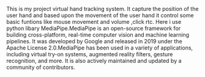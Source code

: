 This is my project virtual hand tracking system. It capture the position of the user hand and based upon the movement of the user hand it control some basic funtions 
like mouse movement and volume ,click rtc. Here i use python libary MediaPipe.MediaPipe is an open-source framework for building cross-platform, real-time computer 
vision and machine learning pipelines. It was developed by Google and released in 2019 under the Apache License 2.0.MediaPipe has been used in a variety of applications,
including virtual try-on systems, augmented reality filters, gesture recognition, and more. It is also actively maintained and updated by a community of contributors.
